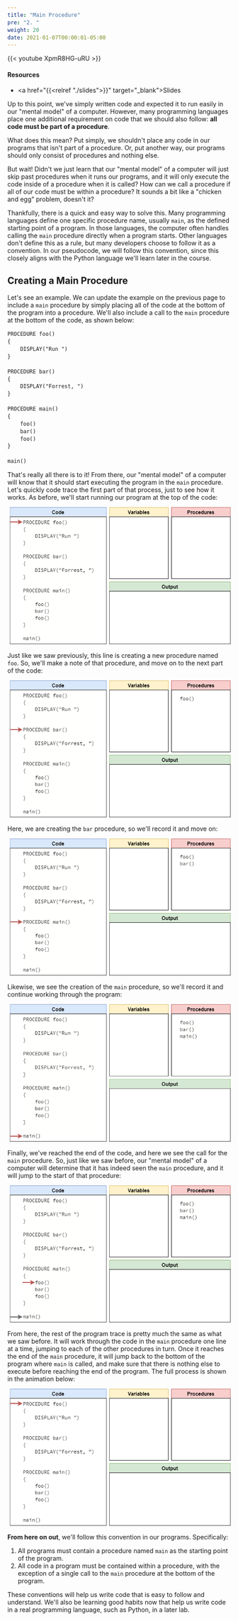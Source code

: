 ```yaml
---
title: "Main Procedure"
pre: "2. "
weight: 20
date: 2021-01-07T00:00:01-05:00
---
```


{{< youtube XpmR8HG-uRU >}}

#### Resources

* <a href="{{<relref "./slides">}}" target="_blank">Slides</a>

Up to this point, we've simply written code and expected it to run easily in our "mental model" of a computer. However, many programming languages place one additional requirement on code that we should also follow: **all code must be part of a procedure**. 

What does this mean? Put simply, we shouldn't place any code in our programs that isn't part of a procedure. Or, put another way, our programs should only consist of procedures and nothing else.

But wait! Didn't we just learn that our "mental model" of a computer will just skip past procedures when it runs our programs, and it will only execute the code inside of a procedure when it is called? How can we call a procedure if all of our code must be within a procedure? It sounds a bit like a "chicken and egg" problem, doesn't it?

Thankfully, there is a quick and easy way to solve this. Many programming languages define one specific procedure name, usually `main`, as the defined starting point of a program. In those languages, the computer often handles calling the `main` procedure directly when a program starts. Other languages don't define this as a rule, but many developers choose to follow it as a convention. In our pseudocode, we will follow this convention, since this closely aligns with the Python language we'll learn later in the course. 

## Creating a Main Procedure

Let's see an example. We can update the example on the previous page to include a `main` procedure by simply placing all of the code at the bottom of the program into a procedure. We'll also include a call to the `main` procedure at the bottom of the code, as shown below:

```tex
PROCEDURE foo()
{
    DISPLAY("Run ")
}

PROCEDURE bar()
{
    DISPLAY("Forrest, ")
}

PROCEDURE main()
{
    foo()
    bar()
    foo()
}

main()
```

That's really all there is to it! From there, our "mental model" of a computer will know that it should start executing the program in the `main` procedure. Let's quickly code trace the first part of that process, just to see how it works. As before, we'll start running our program at the top of the code:

![Trace Line 1](/images/lab2/trace4_1.png)

Just like we saw previously, this line is creating a new procedure named `foo`. So, we'll make a note of that procedure, and move on to the next part of the code:

![Trace Line 3](/images/lab2/trace4_3.png)

Here, we are creating the `bar` procedure, so we'll record it and move on:

![Trace Line 5](/images/lab2/trace4_5.png)

Likewise, we see the creation of the `main` procedure, so we'll record it and continue working through the program:

![Trace Line 7](/images/lab2/trace4_7.png)

Finally, we've reached the end of the code, and here we see the call for the `main` procedure. So, just like we saw before, our "mental model" of a computer will determine that it has indeed seen the `main` procedure, and it will jump to the start of that procedure:

![Trace Line 8](/images/lab2/trace4_8.png)

From here, the rest of the program trace is pretty much the same as what we saw before. It will work through the code in the `main` procedure one line at a time, jumping to each of the other procedures in turn. Once it reaches the end of the `main` procedure, it will jump back to the bottom of the program where `main` is called, and make sure that there is nothing else to execute before reaching the end of the program. The full process is shown in the animation below:

![Trace 4](/images/lab2/trace4.gif)

**From here on out**, we'll follow this convention in our programs. Specifically:

1. All programs must contain a procedure named `main` as the starting point of the program.
1. All code in a program must be contained within a procedure, with the exception of a single call to the `main` procedure at the bottom of the program.

These conventions will help us write code that is easy to follow and understand. We'll also be learning good habits now that help us write code in a real programming language, such as Python, in a later lab.